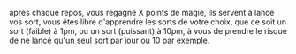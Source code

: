 après chaque repos, vous regagné X points de magie, ils servent à lancé vos sort, vous êtes libre d'apprendre les sorts de votre choix, que ce soit un sort (faible) à 1pm, ou un sort (puissant) à 10pm, à vous de prendre le risque de ne lancé qu'un seul sort par jour ou 10 par exemple.
